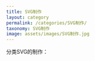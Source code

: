 ```yaml
---
title: SVG制作
layout: category
permalink: /categories/SVG制作/
taxonomy: SVG制作
image: assets/images/SVG制作.jpg
---
```


分类SVG的制作：